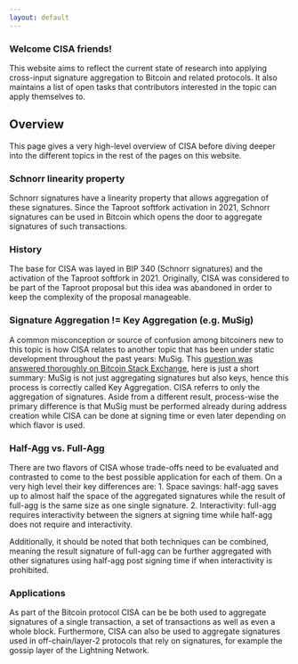 ```yaml
---
layout: default
---
```


### Welcome CISA friends!

This website aims to reflect the current state of research into applying
cross-input signature aggregation to Bitcoin and related protocols. It also
maintains a list of open tasks that contributors interested in the topic can
apply themselves to.

## Overview

This page gives a very high-level overview of CISA before diving deeper into
the different topics in the rest of the pages on this website.

### Schnorr linearity property

Schnorr signatures have a linearity property that allows aggregation of these
signatures. Since the Taproot softfork activation in 2021, Schnorr signatures
can be used in Bitcoin which opens the door to aggregate signatures of such
transactions.

### History

The base for CISA was layed in BIP 340 (Schnorr signatures) and the activation
of the Taproot softfork in 2021. Originally, CISA was considered to be part of
the Taproot proposal but this idea was abandoned in order to keep the complexity
of the proposal manageable.

### Signature Aggregation != Key Aggregation (e.g. MuSig)

A common misconception or source of confusion among bitcoiners new to this
topic is how CISA relates to another topic that has been under static
development throughout the past years: MuSig. This [question was answered thoroughly on Bitcoin Stack Exchange](https://bitcoin.stackexchange.com/questions/106163/what-is-the-difference-between-key-aggregation-and-signature-aggregation),
here is just a short summary: MuSig is not just aggregating signatures but
also keys, hence this process is correctly called Key Aggregation. CISA
referrs to only the aggregation of signatures. Aside from a different result,
process-wise the primary difference is that MuSig must be performed already
during address creation while CISA can be done at signing time or even later
depending on which flavor is used.

### Half-Agg vs. Full-Agg

There are two flavors of CISA whose trade-offs need to be evaluated and
contrasted to come to the best possible application for each of them. On a very
high level their key differences are: 1. Space savings: half-agg saves up to
almost half the space of the aggregated signatures while the result of full-agg
is the same size as one single signature. 2. Interactivity: full-agg requires
interactivity between the signers at signing time while half-agg does not
require and interactivity.

Additionally, it should be noted that both techniques can be combined, meaning
the result signature of full-agg can be further aggregated with other signatures
using half-agg post signing time if when interactivity is prohibited.

### Applications

As part of the Bitcoin protocol CISA can be be both used to aggregate signatures
of a single transaction, a set of transactions as well as even a whole block.
Furthermore, CISA can also be used to aggregate signatures used in
off-chain/layer-2 protocols that rely on signatures, for example the gossip
layer of the Lightning Network.
